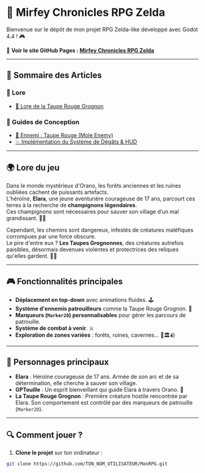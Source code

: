 # 🌌 Mirfey Chronicles RPG Zelda

Bienvenue sur le dépôt de mon projet RPG Zelda-like développé avec Godot 4.4 ! 🎮

🔗 **Voir le site GitHub Pages : [Mirfey Chronicles RPG Zelda](https://lysdora.github.io/mirfey-chronicles-rpg-zelda/)**

---



## 📂 Sommaire des Articles

### 📜 Lore
- [🦦 Lore de la Taupe Rouge Grognon](./articles/lore_taupe_rouge.md)

### 📝 Guides de Conception
- [📄 Ennemi : Taupe Rouge (Mole Enemy)](./articles/mole_enemy.md)
- [💥 Implémentation du Système de Dégâts & HUD](./articles/damage_implementation_with_hud.md)


---

## 🌍 **Lore du jeu**

Dans le monde mystérieux d'Orano, les forêts anciennes et les ruines oubliées cachent de puissants artefacts.  
L’héroïne, **Elara**, une jeune aventurière courageuse de 17 ans, parcourt ces terres à la recherche de **champignons légendaires**.  
Ces champignons sont nécessaires pour sauver son village d’un mal grandissant. 🌱✨

Cependant, les chemins sont dangereux, infestés de créatures maléfiques corrompues par une force obscure.  
Le pire d'entre eux ? **Les Taupes Grognonnes**, des créatures autrefois paisibles, désormais devenues violentes et protectrices des reliques qu'elles gardent. 🦦😈

---

## 🎮 **Fonctionnalités principales**

- **Déplacement en top-down** avec animations fluides. 🕹️
- **Système d'ennemis patrouilleurs** comme la Taupe Rouge Grognon. 🦦
- **Marqueurs (`Marker2D`) personnalisables** pour gérer les parcours de patrouille.
- **Système de combat à venir**. ⚔️
- **Exploration de zones variées** : forêts, ruines, cavernes... 🌳🏛️🪨

---

## 🦦 **Personnages principaux**

- **Elara** : Héroïne courageuse de 17 ans. Armée de son arc et de sa détermination, elle cherche à sauver son village.
- **GPTouille** : Un esprit bienveillant qui guide Elara à travers Orano. 🐉
- **La Taupe Rouge Grognon** : Première créature hostile rencontrée par Elara. Son comportement est contrôlé par des marqueurs de patrouille (`Marker2D`).

---

## 🔍 **Comment jouer ?**

1. **Clone le projet** sur ton ordinateur :

```bash
git clone https://github.com/TON_NOM_UTILISATEUR/MonRPG.git

```
